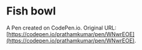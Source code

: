 # Fish bowl

A Pen created on CodePen.io. Original URL: [https://codepen.io/prathamkumar/pen/WNwrEOE](https://codepen.io/prathamkumar/pen/WNwrEOE).


